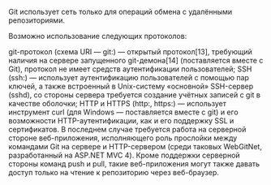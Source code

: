 Git использует сеть только для операций обмена с удалёнными репозиториями.

Возможно использование следующих протоколов:

git-протокол (схема URI — git:) — открытый протокол[13], требующий наличия на сервере запущенного git-демона[14] (поставляется вместе с Git), протокол не имеет средств аутентификации пользователей;
SSH (ssh:) — использует аутентификацию пользователей с помощью пар ключей, а также встроенный в Unix-систему «основной» SSH-сервер (sshd), со стороны сервера требуется создание учётных записей с git в качестве оболочки;
HTTP и HTTPS (http:, https:) — использует инструмент curl (для Windows — поставляется вместе с git) и его возможности HTTP-аутентификации, как и его поддержку SSL и сертификатов.
В последнем случае требуется работа на серверной стороне веб-приложения, исполняющего роль прослойки между командами Git на сервере и HTTP-сервером (среди таковых WebGitNet, разработанный на ASP.NET MVC 4). Кроме поддержки серверной стороны команд push и pull, такие веб-приложения могут также давать доступ только на чтение к репозиторию через веб-браузер.